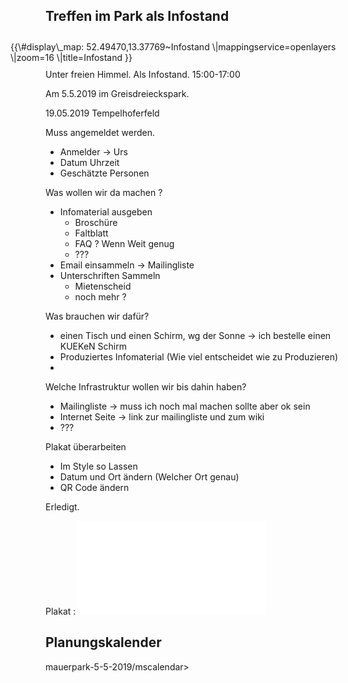Treffen im Park als Infostand
-----------------------------

<div style=" padding: 5px; margin: 5px; float: right; width: 550px; ">
{{\#display\_map: 52.49470,13.37769~Infostand
\|mappingservice=openlayers \|zoom=16 \|title=Infostand }}

</div>
Unter freien Himmel. Als Infostand. 15:00-17:00

Am 5.5.2019 im Greisdreieckspark.

19.05.2019 Tempelhoferfeld

Muss angemeldet werden.

-   Anmelder -&gt; Urs
-   Datum Uhrzeit
-   Geschätzte Personen

Was wollen wir da machen ?

-   Infomaterial ausgeben
    -   Broschüre
    -   Faltblatt
    -   FAQ ? Wenn Weit genug
    -   ???
-   Email einsammeln -&gt; Mailingliste
-   Unterschriften Sammeln
    -   Mietenscheid
    -   noch mehr ?

Was brauchen wir dafür?

-   einen Tisch und einen Schirm, wg der Sonne -&gt; ich bestelle einen
    KUEKeN Schirm
-   Produziertes Infomaterial (Wie viel entscheidet wie zu Produzieren)
-   

Welche Infrastruktur wollen wir bis dahin haben?

-   Mailingliste -&gt; muss ich noch mal machen sollte aber ok sein
-   Internet Seite -&gt; link zur mailingliste und zum wiki
-   ???

Plakat überarbeiten

-   Im Style so Lassen
-   Datum und Ort ändern (Welcher Ort genau)
-   QR Code ändern

Erledigt.

Plakat : ![mini\|center](Plakat-Infostand-2019.pdf "fig:mini|center")

Planungskalender
----------------

<mscalendar>mauerpark-5-5-2019/mscalendar&gt;
